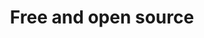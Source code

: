 ---
title: 'Free and open source'
description: Ballerina is a free and open-source programming language, making it a more cost-effective option for businesses that want to build custom automation workflows without any expense.
image: 'images/usecases/integration/free-and-opensource.png'
---